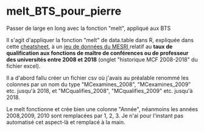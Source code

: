 # melt_BTS_pour_pierre

Passer de large en long avec la fonction "melt", appliqué aux BTS

Il s'agit d'appliquer la fonction "melt" de data.table dans R, expliquée dans cette <a href="https://raw.githubusercontent.com/rstudio/cheatsheets/master/datatable.pdf">cheatsheet</a>, à un <a href="http://cache.media.enseignementsup-recherche.gouv.fr/file/statistiques/19/7/Qualification_Tableaux_campagne_2018_1143197.xlsx">jeu de données du MESRI </a> relatif au **taux de qualification aux fonctions de maître de conférences ou de professeur des universités entre 2008 et 2018** (onglet "historique MCF 2008-2018" du fichier excel). 

Il a d'abord fallu créer un fichier csv où j'avais au préalable renommé les colonnes par un nom du type "MCexamines_2008", "MCexamines_2009" etc. jusqu'à 2018, et "MCqualifies_2008", "MCqualifies_2009" etc. jusqu'à 2018.

Le melt fonctionne et crée bien une colonne "Année", néanmoins les années 2008,2009, 2010 sont remplacées par 1, 2, 3. Je n'ai pour l'instant pas automatisé cet aspect-là et remplacé à la main. 
